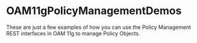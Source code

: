 # OAM11gPolicyManagementDemos
These are just a few examples of how you can use the Policy Management REST interfaces in OAM 11g to manage Policy Objects.

